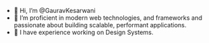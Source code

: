 - 👋 Hi, I’m @GauravKesarwani
- 🌱 I’m proficient in modern web technologies, and frameworks and passionate about building scalable, performant applications.
- 👀 I have experience working on Design Systems.

<!---
GauravKesarwani/GauravKesarwani is a ✨ special ✨ repository because its `README.md` (this file) appears on your GitHub profile.
You can click the Preview link to take a look at your changes.
--->
